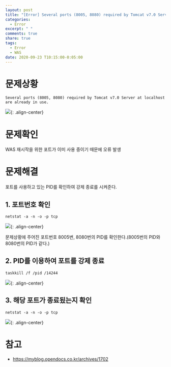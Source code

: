 ```yaml
---
layout: post
title: "[Error] Several ports (8005, 8080) required by Tomcat v7.0 Server at localhost are already in use."
categories:
  - Error
excerpt: " "
comments: true
share: true
tags:
  - Error
  - WAS
date: 2020-09-23 T10:15:00-0:05:00
---
```


# 문제상황
```
Several ports (8005, 8080) required by Tomcat v7.0 Server at localhost are already in use.
```
![](https://kimmy100b.github.io/assets/images/error/was/1-0.PNG){: .align-center}

# 문제확인
WAS 재시작을 위한 포트가 이미 사용 중이기 때문에 오류 발생

# 문제해결
포트를 사용하고 있는 PID를 확인하여 강제 종료를 시켜준다.

## 1. 포트번호 확인
```
netstat -a -n -o -p tcp
```
![](https://kimmy100b.github.io/assets/images/error/was/1-1.png){: .align-center}

문제상황에 주어진 포트번호 8005번, 8080번의 PID를 확인한다.(8005번의 PID와 8080번의 PID가 같다.)

## 2. PID를 이용하여 포트를 강제 종료
```
taskkill /f /pid /14244
```
![](https://kimmy100b.github.io/assets/images/error/was/1-2.png){: .align-center}

## 3. 해당 포트가 종료됬는지 확인
```
netstat -a -n -o -p tcp
```
![](https://kimmy100b.github.io/assets/images/error/was/1-3.png){: .align-center}

# 참고
- <https://myblog.opendocs.co.kr/archives/1702>